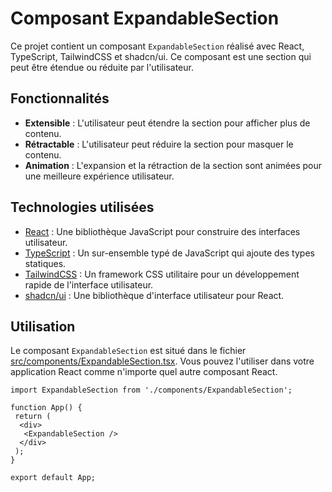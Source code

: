 # Composant ExpandableSection

Ce projet contient un composant `ExpandableSection` réalisé avec React, TypeScript, TailwindCSS et shadcn/ui. Ce composant est une section qui peut être étendue ou réduite par l'utilisateur.

## Fonctionnalités

- **Extensible** : L'utilisateur peut étendre la section pour afficher plus de contenu.
- **Rétractable** : L'utilisateur peut réduire la section pour masquer le contenu.
- **Animation** : L'expansion et la rétraction de la section sont animées pour une meilleure expérience utilisateur.

## Technologies utilisées

- [React](https://reactjs.org/) : Une bibliothèque JavaScript pour construire des interfaces utilisateur.
- [TypeScript](https://www.typescriptlang.org/) : Un sur-ensemble typé de JavaScript qui ajoute des types statiques.
- [TailwindCSS](https://tailwindcss.com/) : Un framework CSS utilitaire pour un développement rapide de l'interface utilisateur.
- [shadcn/ui](https://github.com/shadcn/ui) : Une bibliothèque d'interface utilisateur pour React.

## Utilisation

Le composant `ExpandableSection` est situé dans le fichier [src/components/ExpandableSection.tsx](src/components/ExpandableSection.tsx). Vous pouvez l'utiliser dans votre application React comme n'importe quel autre composant React.

```tsx
import ExpandableSection from './components/ExpandableSection';

function App() {
 return (
  <div>
   <ExpandableSection />
  </div>
 );
}

export default App;
